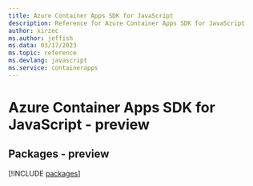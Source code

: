 ```yaml
---
title: Azure Container Apps SDK for JavaScript
description: Reference for Azure Container Apps SDK for JavaScript
author: xirzec
ms.author: jeffish
ms.data: 03/17/2023
ms.topic: reference
ms.devlang: javascript
ms.service: containerapps
---
```

# Azure Container Apps SDK for JavaScript - preview
## Packages - preview
[!INCLUDE [packages](container-apps-index.md)]